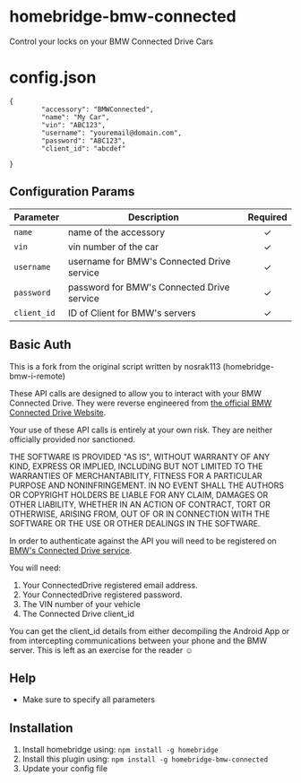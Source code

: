 # homebridge-bmw-connected
Control your locks on your BMW Connected Drive Cars


# config.json

```
{
        "accessory": "BMWConnected",
        "name": "My Car",
        "vin": "ABC123",
        "username": "youremail@domain.com",
        "password": "ABC123",
        "client_id": "abcdef"

}
```

## Configuration Params

|             Parameter            |                       Description                       | Required |
| -------------------------------- | ------------------------------------------------------- |:--------:|
| `name`                           | name of the accessory                                   |     ✓    |
| `vin`                            | vin number of the car                                   |     ✓    |
| `username`                       | username for BMW's Connected Drive service              |     ✓    |
| `password`                       | password for BMW's Connected Drive service              |     ✓    |
| `client_id`                      | ID of Client for BMW's servers                          |     ✓    |


## Basic Auth

This is a fork from the original script written by nosrak113 (homebridge-bmw-i-remote)

These API calls are designed to allow you to interact with your BMW Connected Drive.  They were reverse engineered from [the official BMW Connected Drive Website](https://www.bmw-connecteddrive.com/).

Your use of these API calls is entirely at your own risk.  They are neither officially provided nor sanctioned.

THE SOFTWARE IS PROVIDED "AS IS", WITHOUT WARRANTY OF ANY KIND, EXPRESS OR IMPLIED, INCLUDING BUT NOT LIMITED TO THE WARRANTIES OF MERCHANTABILITY, FITNESS FOR A PARTICULAR PURPOSE AND NONINFRINGEMENT. IN NO EVENT SHALL THE AUTHORS OR COPYRIGHT HOLDERS BE LIABLE FOR ANY CLAIM, DAMAGES OR OTHER LIABILITY, WHETHER IN AN ACTION OF CONTRACT, TORT OR OTHERWISE, ARISING FROM, OUT OF OR IN CONNECTION WITH THE SOFTWARE OR THE USE OR OTHER DEALINGS IN THE SOFTWARE.

In order to authenticate against the API you will need to be registered on [BMW's Connected Drive service](https://www.bmw-connecteddrive.com/).

You will need:

1. Your ConnectedDrive registered email address.
2. Your ConnectedDrive registered password.
3. The VIN number of your vehicle
3. The Connected Drive client_id

You can get the client_id details from either decompiling the Android App or from intercepting communications between your phone and the BMW server.  This is left as an exercise for the reader ☺

## Help

  - Make sure to specify all parameters

## Installation

1. Install homebridge using: `npm install -g homebridge`
2. Install this plugin using: `npm install -g homebridge-bmw-connected`
3. Update your config file
